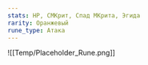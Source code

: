 ```yaml
---
stats: HP, СМКрит, Спад МКрита, Эгида
rarity: Оранжевый
rune_type: Атака
---
```

![[Temp/Placeholder_Rune.png]]
